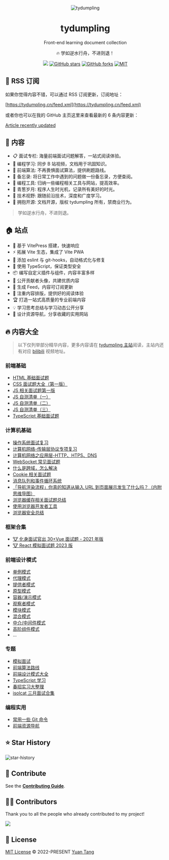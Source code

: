 <p align="center">
<img  alt="tydumpling" src="https://tydumpling.cn/tydumpling-logo.svg"/>
</p>

<h1 align="center">
tydumpling
</h1>

<p align="center">
Front-end learning document collection
</p>

<p align="center">
🔥 学如逆水行舟，不进则退！
</p>

<p align="center">
<a href="https://space.bilibili.com/351534170"><img src="https://img.shields.io/badge/dynamic/json?labelColor=FE7398&logo=bilibili&logoColor=white&label=bilibili%20fans&color=00aeec&query=%24.data.totalSubs&url=https%3A%2F%2Fapi.spencerwoo.com%2Fsubstats%2F%3Fsource%3Dbilibili%26queryKey%3D351534170" /></a>
<a href="https://github.com/tydumpling/tydumpling" target="__blank"><img alt="GitHub stars" src="https://img.shields.io/github/stars/tydumpling/tydumpling?style=social"></a>
<a href="https://github.com/tydumpling/tydumpling/network"><img alt="GitHub forks" src="https://img.shields.io/github/forks/tydumpling/tydumpling?style=social"></a>
<a href="https://github.com/tydumpling/tydumpling" target="__blank"><img alt="MIT" src="https://img.shields.io/github/license/tydumpling/tydumpling"></a>

## 📡 RSS 订阅

如果你觉得内容不错，可以通过 RSS 订阅更新，订阅地址：

[https://tydumpling.cn/feed.xml](https://tydumpling.cn/feed.xml)

或者你也可以在我的 GitHub 主页这里来查看最新的 6 条内容更新：

[Article recently updated](https://github.com/tydumpling#thought_balloon-%E6%96%87%E7%AB%A0%E6%9C%80%E8%BF%91%E6%9B%B4%E6%96%B0)

## 📓 内容

- 📋 面试专栏: 海量前端面试问题解答，一站式阅读体验。
- 💬 编程学习: 同步 B 站视频，文档用于巩固知识。
- 📓 前端算法: 不再畏惧面试算法，提供刷题路线。
- 🚚 备忘录: 将日常工作中遇到的问题做一份备忘录，方便查阅。
- 🔧 编程工具: 归纳一些编程相关工具与网站，提高效率。
- 🌱 青葱岁月: 程序人生时光机，记录所有美好的时光。
- 🎉 技术视野: 跟随前沿技术，深度和广度学习。
- 🚩 拥抱开源: 文档开源，版权 tydumpling 所有，禁商业行为。

> 学如逆水行舟，不进则退。

## 🏠 站点

- 🚀 基于 VitePress 搭建，快速响应
- ⚡ 拓展 Vite 生态，集成了 Vite PWA
- 📏 添加 eslint 与 git-hooks，自动格式化与修复
- 🦾 使用 TypeScript，保证类型安全
- 📦 编写自定义插件与组件，内容丰富多样
- 🌈 公开贡献者头像，共建优质内容
- 📡 生成 Feed，内容可订阅更新
- 📘 注重内容排版，提供好的阅读体验
- 🏆 打造一站式高质量的专业前端内容
- 💡 学习思考总结与学习动态公开分享
- 🍭 设计资源导航，分享收藏的实用网站

## 🔥 内容大全

> 以下仅列举部分精华内容，更多内容请在 [tydumpling 主站](https://tydumpling.cn/)阅读，主站内还有对应 [bilibili](https://space.bilibili.com/351534170) 视频地址。

### 前端基础

- [HTML 基础面试题](https://github.com/tydumpling/tydumpling/blob/main/docs/interview/js/html.md)
- [CSS 面试题大全（第一版）](https://github.com/tydumpling/tydumpling/blob/main/docs/interview/js/css.md)
- [JS 相关面试题第一版](https://github.com/tydumpling/tydumpling/blob/main/docs/interview/js/index.md)
- [JS 自测清单（一）](https://github.com/tydumpling/tydumpling/blob/main/docs/interview/js/test/1.md)
- [JS 自测清单（二）](https://github.com/tydumpling/tydumpling/blob/main/docs/interview/js/test/2.md)
- [JS 自测清单（三）](https://github.com/tydumpling/tydumpling/blob/main/docs/interview/js/test/3.md)
- [TypeScript 基础面试题](https://github.com/tydumpling/tydumpling/blob/main/docs/interview/js/ts.md)

### 计算机基础

- [操作系统面试复习](https://github.com/tydumpling/tydumpling/blob/main/docs/interview/system/index.md)
- [计算机网络-传输层协议专项复习](https://github.com/tydumpling/tydumpling/blob/main/docs/interview/net/tcp/index.md)
- [计算机网络之应用层-HTTP、HTPS、DNS](https://github.com/tydumpling/tydumpling/blob/main/docs/interview/net/http/index.md)
- [WebSocket 常见面试题](https://github.com/tydumpling/tydumpling/blob/main/docs/interview/net/websocket/index.md)
- [什么是跨域，怎么解决](https://github.com/tydumpling/tydumpling/blob/main/docs/interview/net/cors/index.md)
- [Cookie 相关面试题](https://github.com/tydumpling/tydumpling/blob/main/docs/interview/browser/cookie.md)
- [消息队列和事件循环系统](https://github.com/tydumpling/tydumpling/blob/main/docs/interview/browser/principle/eventLoop.md)
- [「导航渲染流程」你真的知道从输入 URL 到页面展示发生了什么吗？（内附思维导图）](https://github.com/tydumpling/tydumpling/blob/main/docs/interview/browser/process/index.md)
- [浏览器缓存相关面试题总结](https://github.com/tydumpling/tydumpling/blob/main/docs/interview/browser/cache.md)
- [使用浏览器开发者工具](https://github.com/tydumpling/tydumpling/blob/main/docs/interview/browser/performance.md)
- [浏览器安全总结](https://github.com/tydumpling/tydumpling/blob/main/docs/interview/browser/safety/index.md)

### 框架合集

- [🐮 化身面试官出 30+Vue 面试题 - 2021 年版](https://github.com/tydumpling/tydumpling/blob/main/docs/interview/vue/index.md)
- [🐮 React 模拟面试题 2023 版](https://github.com/tydumpling/tydumpling/blob/main/docs/interview/react-summary/index.md)

### 前端设计模式

- [单例模式](https://tydumpling.cn/patterns/singleton-pattern/)
- [代理模式](https://tydumpling.cn/patterns/proxy-pattern/)
- [提供者模式](https://tydumpling.cn/patterns/provider-pattern/)
- [原型模式](https://tydumpling.cn/patterns/prototype-pattern/)
- [容器/演示模式](https://tydumpling.cn/patterns/container-presentational-pattern/)
- [观察者模式](https://tydumpling.cn/patterns/observer-pattern/)
- [模块模式](https://tydumpling.cn/patterns/module-pattern/)
- [混合模式](https://tydumpling.cn/patterns/mixin-pattern/)
- [中介/中间件模式](https://tydumpling.cn/patterns/middleware-pattern/)
- [高阶组件模式](https://tydumpling.cn/patterns/hoc-pattern/)
- ...

### 专题

- [模拟面试](https://tydumpling.cn/interview/interviewer/)
- [前端算法路线](https://tydumpling.cn/algorithm/guide/)
- [前端设计模式大全](https://tydumpling.cn/patterns/guide/)
- [TypeScript 学习](https://tydumpling.cn/ts/ch.html)
- [春招实习大整理](https://tydumpling.cn/interview/spring-internship/summary/)
- [isolcat 三月面试合集](https://tydumpling.cn/interview/isolcat/)

### 编程实用

- [常用一些 Git 命令](https://tydumpling.cn/memo/git-command/)
- [前端资源导航](https://tydumpling.cn/favorites.html)

## ⭐ Star History

![star-history](https://api.star-history.com/svg?repos=tydumpling/tydumpling&type=Date)

## 🧱 Contribute

See the [**Contributing Guide**](https://tydumpling.cn/contributing.html).

## 🧑‍💻 Contributors

Thank you to all the people who already contributed to my project!

<a href="https://github.com/tydumpling/tydumpling/graphs/contributors">
  <img src="https://contrib.rocks/image?repo=tydumpling/tydumpling" />
</a>

## 📄 License

[MIT License](https://github.com/tydumpling/tydumpling/blob/main/LICENSE) © 2022-PRESENT [Yuan Tang](https://github.com/tydumpling)

